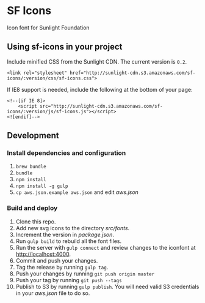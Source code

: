 # SF Icons

Icon font for Sunlight Foundation

## Using sf-icons in your project

Include minified CSS from the Sunlight CDN. The current version is `0.2`.

    <link rel="stylesheet" href="http://sunlight-cdn.s3.amazonaws.com/sf-icons/:version/css/sf-icons.css">

If IE8 support is needed, include the following at the bottom of your page:
    
	<!--[if IE 8]>
		<script src="http://sunlight-cdn.s3.amazonaws.com/sf-icons/:version/js/sf-icons.js"></script>
	<![endif]-->

## Development

### Install dependencies and configuration

1. `brew bundle`
1. `bundle`
1. `npm install`
1. `npm install -g gulp`
1. `cp aws.json.example aws.json` and edit *aws.json*

### Build and deploy

1. Clone this repo.
1. Add new svg icons to the directory *src/fonts*.
1. Increment the version in *package.json*.
1. Run `gulp build` to rebuild all the font files.
1. Run the server with `gulp connect` and review changes to the iconfont at [http://localhost:4000](http://localhost:4000).
1. Commit and push your changes.
1. Tag the release by running `gulp tag`.
1. Push your changes by running `git push origin master`
1. Push your tag by running `git push --tags`
1. Publish to S3 by running `gulp publish`. You will need valid S3 credentials in your *aws.json* file to do so.
